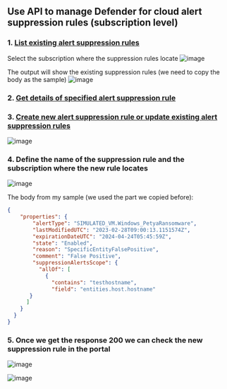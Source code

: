 ## Use API to manage Defender for cloud alert suppression rules (subscription level)

### 1. [List existing alert suppression rules](https://learn.microsoft.com/en-us/rest/api/defenderforcloud/alerts-suppression-rules/list?tabs=HTTP)

Select the subscription where the suppression rules locate
![image](https://user-images.githubusercontent.com/96930989/222016636-21277c88-064c-447e-a68f-314e6c7308c0.png)

The output will show the existing suppression rules (we need to copy the body as the sample)
![image](https://user-images.githubusercontent.com/96930989/222016750-5f2ecfd4-87b4-4efc-9f8f-4363c9b8bb82.png)


### 2. [Get details of specified alert suppression rule](https://learn.microsoft.com/en-us/rest/api/defenderforcloud/alerts-suppression-rules/get?tabs=HTTP)

### 3. [Create new alert suppression rule or update existing alert suppression rules](https://learn.microsoft.com/en-us/rest/api/defenderforcloud/alerts-suppression-rules/update?tabs=HTTP)
![image](https://user-images.githubusercontent.com/96930989/221884648-760f1b45-daae-471f-b634-cd0a4f3d6adb.png)

### 4. Define the name of the suppression rule and the subscription where the new rule locates
![image](https://user-images.githubusercontent.com/96930989/225260988-fe555960-44df-47f0-94eb-752a626fdd9b.png)

The body from my sample (we used the part we copied before):
```json
{
    "properties": {
        "alertType": "SIMULATED_VM.Windows_PetyaRansomware",
        "lastModifiedUTC": "2023-02-28T09:00:13.1151574Z",
        "expirationDateUTC": "2024-04-24T05:45:59Z",
        "state": "Enabled",
        "reason": "SpecificEntityFalsePositive",
        "comment": "False Positive",
        "suppressionAlertsScope": {
          "allOf": [
            {
              "contains": "testhostname",
              "field": "entities.host.hostname"
       }
      ]
    }
  }
}
```

### 5. Once we get the response 200 we can check the new suppression rule in the portal
![image](https://user-images.githubusercontent.com/96930989/225261583-d1de9df6-dd6e-4f0a-8b9e-64adb9340cce.png)

![image](https://user-images.githubusercontent.com/96930989/225261605-35c9d09a-44a6-440e-8565-49e0bfda1dc7.png)
